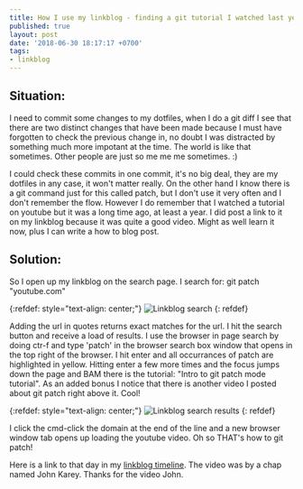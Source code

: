 ```yaml
---
title: How I use my linkblog - finding a git tutorial I watched last year
published: true
layout: post
date: '2018-06-30 18:17:17 +0700'
tags:
- linkblog
---
```


## Situation:

I need to commit some changes to my dotfiles, when I do a git diff I see that there are two distinct changes that have been made because I must have forgotten to check the previous change in, no doubt I was distracted by something much more impotant at the time. The world is like that sometimes. Other people are just so me me me sometimes. :)

I could check these commits in one commit, it's no big deal, they are my dotfiles in any case, it won't matter really. On the other hand I know there is a git command just for this called patch, but I don't use it very often and I don't remember the flow. However I do remember that I watched a tutorial on youtube but it was a long time ago, at least a year. I did post a link to it on my linkblog because it was quite a good video. Might as well learn it now, plus I can write a how to blog post.

## Solution:

So I open up my linkblog on the search page. I search for: git patch "youtube.com"

{:refdef: style="text-align: center;"}
![Linkblog search]({{site.baseurl}}/assets/images/linkblog-search-01.png)
{: refdef}

Adding the url in quotes returns exact matches for the url. I hit the search button and receive a load of results. I use the browser in page search by doing ctr-f and type 'patch' in the browser search box window that opens in the top right of the browser. I hit enter and all occurrances of patch are highlighted in yellow. Hitting enter a few more times and the focus jumps down the page and BAM there is the tutorial: "Intro to git patch mode tutorial". As an added bonus I notice that there is another video I posted about git patch right above it. Cool!

{:refdef: style="text-align: center;"}
![Linkblog search results]({{site.baseurl}}/assets/images/linkblog-search-02.png)
{: refdef}

I click the cmd-click the domain at the end of the line and a new browser window tab opens up loading the youtube video. Oh so THAT's how to git patch!

Here is a link to that day in my [linkblog timeline](https://linkblog.io/users/mark/?date=28May2017). The video was by a chap named John Karey. Thanks for the video John.
